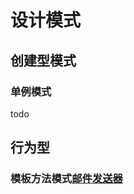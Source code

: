 # 设计模式

## 创建型模式

### 单例模式
todo

## 行为型

### 模板方法模式[邮件发送器](/src/main/java/com/hongjun/designpatterns/template)
